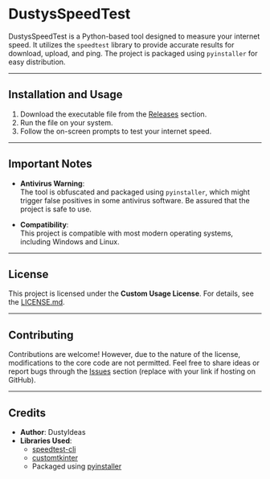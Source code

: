 # DustysSpeedTest

DustysSpeedTest is a Python-based tool designed to measure your internet speed. It utilizes the `speedtest` library to provide accurate results for download, upload, and ping. The project is packaged using `pyinstaller` for easy distribution.

---

## Installation and Usage

1. Download the executable file from the [Releases](#) section.
2. Run the file on your system.
3. Follow the on-screen prompts to test your internet speed.

---

## Important Notes

- **Antivirus Warning**:  
  The tool is obfuscated and packaged using `pyinstaller`, which might trigger false positives in some antivirus software. Be assured that the project is safe to use.

- **Compatibility**:  
  This project is compatible with most modern operating systems, including Windows and Linux.

---

## License

This project is licensed under the **Custom Usage License**. For details, see the [LICENSE.md](LICENSE.md).

---

## Contributing

Contributions are welcome! However, due to the nature of the license, modifications to the core code are not permitted. Feel free to share ideas or report bugs through the [Issues](#) section (replace with your link if hosting on GitHub).

---

## Credits

- **Author**: DustyIdeas  
- **Libraries Used**:  
  - [speedtest-cli](https://github.com/sivel/speedtest-cli)  
  - [customtkinter](https://github.com/TomSchimansky/CustomTkinter)  
  - Packaged using [pyinstaller](https://pyinstaller.org/)  
